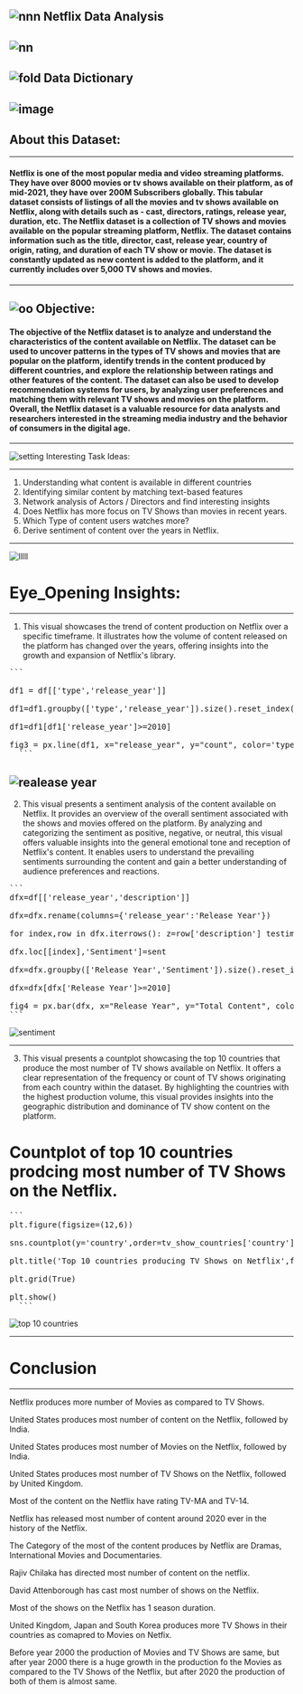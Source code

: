 ![nnn](https://github.com/SnigdhaVrma/Netflix_Data_Analysis/assets/133538251/c7cfa984-584b-4887-a9e0-a06db918e6cc)   Netflix Data Analysis
--------------------------------------------------------------------------------------------------------------------------------------------------------------------------------------------------------------------------------------------------------------------------
![nn](https://github.com/SnigdhaVrma/Netflix_Data_Analysis/assets/133538251/a92e2ef0-3f6e-4d33-b8f2-312ae15872c1)
----------------------------------------------------------------------------------------------------------------------------------------------------------------------------------------------------------------------------------------------------------------------------------------
![fold](https://github.com/SnigdhaVrma/Netflix_Data_Analysis/assets/133538251/4618af0f-e7a1-453b-afc9-529b262ebf8b)  Data Dictionary
------------------------------------------------------------------------------------------------------------------------------------------------------------------------------------------------------------------------------------------------------------------------------
![image](https://github.com/SnigdhaVrma/Netflix_Data_Analysis/assets/133538251/a0b23df5-e678-4393-989b-b34ccec53f34)
---------------------------------------------------------------------------------------------------------------------------------------------------------------------------------------------------------------------------
## About this Dataset:
-------------------------------------------------------------------------------------------------------------------------------------------------------------------------------------------------------------------------------------
#### Netflix is one of the most popular media and video streaming platforms. They have over 8000 movies or tv shows available on their platform, as of mid-2021, they have over 200M Subscribers globally. This tabular dataset consists of listings of all the movies and tv shows available on Netflix, along with details such as - cast, directors, ratings, release year, duration, etc. The Netflix dataset is a collection of TV shows and movies available on the popular streaming platform, Netflix. The dataset contains information such as the title, director, cast, release year, country of origin, rating, and duration of each TV show or movie. The dataset is constantly updated as new content is added to the platform, and it currently includes over 5,000 TV shows and movies.
------------------------------------------------------------------------------------------------------------------------------------------------------------------------------------------------------------------------------------------------------------------------------------------
![oo](https://github.com/SnigdhaVrma/Netflix_Data_Analysis/assets/133538251/b2ada16b-1219-4e16-8b99-6770ee571a9d) Objective:
------------------------------------------------------------------------------------------------------------------------------------------------------------------------------------------------------------------------------------------------------------------------------------------------
#### The objective of the Netflix dataset is to analyze and understand the characteristics of the content available on Netflix. The dataset can be used to uncover patterns in the types of TV shows and movies that are popular on the platform, identify trends in the content produced by different countries, and explore the relationship between ratings and other features of the content. The dataset can also be used to develop recommendation systems for users, by analyzing user preferences and matching them with relevant TV shows and movies on the platform. Overall, the Netflix dataset is a valuable resource for data analysts and researchers interested in the streaming media industry and the behavior of consumers in the digital age.
------------------------------------------------------------------------------------------------------------------------------------------------------------------------------------------------------------------------------------------------------
![setting](https://github.com/SnigdhaVrma/Netflix_Data_Analysis/assets/133538251/16ac8dad-c664-48d2-b47a-31f19a2cfd22)  Interesting Task Ideas:

----------------------------------------------------------------------------------------------------------------------------------------------------------------------------------------------------------------------------
1. Understanding what content is available in different countries
2. Identifying similar content by matching text-based features
3. Network analysis of Actors / Directors and find interesting insights
4. Does Netflix has more focus on TV Shows than movies in recent years.
5. Which Type of content users watches more?
6. Derive sentiment of content over the years in Netflix.

---------------------------------------------------------------------------------------------------------------------------------------------------------------------------------------------------------------------------------------
![lllll](https://github.com/SnigdhaVrma/Netflix_Data_Analysis/assets/133538251/d4065612-2357-44e0-9ef8-16042899dbe0)
# Eye_Opening Insights:
------------------------------------------------------------------------------------------------------------------------------------------------------------------------------------------------------------------------------------
1. This visual showcases the trend of content production on Netflix over a specific timeframe. It illustrates how the volume of content released on the platform has changed over the years, offering insights into the growth and expansion of Netflix's library.

<pre>
```

df1 = df[['type','release_year']]

df1=df1.groupby(['type','release_year']).size().reset_index(name='count')

df1=df1[df1['release_year']>=2010]

fig3 = px.line(df1, x="release_year", y="count", color='type',title='Trend of content produced over the years on Netflix') pyo.iplot(fig3)
  ```
</pre>

![realease year](https://github.com/SnigdhaVrma/Netflix_Data_Analysis/assets/133538251/405a9491-fd7b-4a09-9f5d-f20d6882ffa4)
---------------------------------------

2. This visual presents a sentiment analysis of the content available on Netflix. It provides an overview of the overall sentiment associated with the shows and movies offered on the platform. By analyzing and categorizing the sentiment as positive, negative, or neutral, this visual offers valuable insights into the general emotional tone and reception of Netflix's content. It enables users to understand the prevailing sentiments surrounding the content and gain a better understanding of audience preferences and reactions.

<pre>
```
dfx=df[['release_year','description']]

dfx=dfx.rename(columns={'release_year':'Release Year'})

for index,row in dfx.iterrows(): z=row['description'] testimonial=TextBlob(z) p=testimonial.sentiment.polarity if p==0: sent='Neutral' elif p>0: sent='Positive' else: sent='Negative'

dfx.loc[[index],'Sentiment']=sent

dfx=dfx.groupby(['Release Year','Sentiment']).size().reset_index(name='Total Content')

dfx=dfx[dfx['Release Year']>=2010]

fig4 = px.bar(dfx, x="Release Year", y="Total Content", color="Sentiment", title="Sentiment of content on Netflix") pyo.iplot(fig4)
```
</pre>


![sentiment](https://github.com/SnigdhaVrma/Netflix_Data_Analysis/assets/133538251/a2aae9dd-0b58-4857-9487-1b7f7a60301d)

--------------------------------------------

3. This visual presents a countplot showcasing the top 10 countries that produce the most number of TV shows available on Netflix. It offers a clear representation of the frequency or count of TV shows originating from each country within the dataset. By highlighting the countries with the highest production volume, this visual provides insights into the geographic distribution and dominance of TV show content on the platform.

 # Countplot of top 10 countries prodcing most number of TV Shows on the Netflix.

<pre>
```
plt.figure(figsize=(12,6))

sns.countplot(y='country',order=tv_show_countries['country'].value_counts().index[0:10],data=tv_show_countries,ec='black',lw=2,palette = "Set1")

plt.title('Top 10 countries producing TV Shows on Netflix',fontsize=17)

plt.grid(True)

plt.show()
  ```
</pre>



![top 10 countries](https://github.com/SnigdhaVrma/Netflix_Data_Analysis/assets/133538251/f0656df2-6a80-44f3-b0da-a96ebb72cf0e)

-------------------------------------------------------------------------------------------------------------------------------------------------------------------------------------------------------------------------------------

# Conclusion
----------------------------------------------------------------------------------------------------------------------------------------------------------------------------------------------------------------------------------------------------------------------
Netflix produces more number of Movies as compared to TV Shows.

United States produces most number of content on the Netflix, followed by India.

United States produces most number of Movies on the Netflix, followed by India.

United States produces most number of TV Shows on the Netflix, followed by United Kingdom.

Most of the content on the Netflix have rating TV-MA and TV-14.

Netflix has released most number of content around 2020 ever in the history of the Netflix.

The Category of the most of the content produces by Netflix are Dramas, International Movies and Documentaries.

Rajiv Chilaka has directed most number of content on the netflix.

David Attenborough has cast most number of shows on the Netflix.

Most of the shows on the Netflix has 1 season duration.

United Kingdom, Japan and South Korea produces more TV Shows in their countries as comapred to Movies on Netfix.

Before year 2000 the production of Movies and TV Shows are same, but after year 2000 there is a huge growth in the production fo the Movies as compared to the TV Shows of the Netflix, but after 2020 the production of both of them is almost same.



